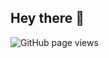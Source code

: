 ## Hey there 👋

<img src="https://komarev.com/ghpvc/?username=jb-juuzou&color=45707a&style=flat-square" alt="GitHub page views">
